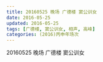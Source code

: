 ```yaml
---
title: 20160525 晚场 广德楼 窦公训女
date: 2016-05-25
updated: 2016-05-25
tags: [广德楼, 窦公训女, 相声, 高峰] 
categories: (2016)丙申年场次 
---
```

20160525 晚场 广德楼 窦公训女
